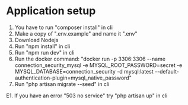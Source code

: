 # Application setup
1. You have to run "composer install" in cli
2. Make a copy of ".env.example" and name it ".env"
3. Download Nodejs
4. Run "npm install" in cli
5. Run "npm run dev" in cli
6. Run the docker command: "docker run -p 3306:3306 --name connection_security_mysql -e MYSQL_ROOT_PASSWORD=secret -e MYSQL_DATABASE=connection_security -d mysql:latest --default-authentication-plugin=mysql_native_password"
7. Run "php artisan migrate --seed" in cli

E1. If you have an error "503 no service" try "php artisan up" in cli
